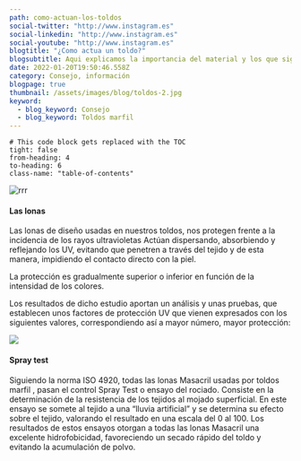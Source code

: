 ```yaml
---
path: como-actuan-los-toldos
social-twitter: "http://www.instagram.es"
social-linkedin: "http://www.instagram.es"
social-youtube: "http://www.instagram.es"
blogtitle: "¿Como actua un toldo?"
blogsubtitle: Aqui explicamos la importancia del material y los que significan los diferentes valores de protección de un toldo. 
date: 2022-01-20T19:50:46.558Z
category: Consejo, información
blogpage: true
thumbnail: /assets/images/blog/toldos-2.jpg
keyword:
  - blog_keyword: Consejo
  - blog_keyword: Toldos marfil
---
```


```toc
# This code block gets replaced with the TOC
tight: false
from-heading: 4
to-heading: 6
class-name: "table-of-contents"
```
![rrr](/assets/images/blog/toldos-2.jpg)
#### Las lonas
Las lonas de diseño usadas en nuestros toldos, nos protegen frente a la incidencia de los rayos ultravioletas
Actúan dispersando, absorbiendo y reflejando los UV, evitando que penetren a través del tejido y de esta manera, impidiendo el contacto directo con la piel.

La protección es gradualmente superior o inferior en función de la intensidad de los colores.

Los resultados de dicho estudio aportan un análisis y unas pruebas, que establecen unos factores de protección UV que vienen expresados con los siguientes valores, correspondiendo así a mayor número, mayor protección:

![](/assets/images/benefit2.jpg)


#### Spray test
 
Siguiendo la norma ISO 4920, todas las lonas Masacril usadas por toldos marfil , pasan el control Spray Test o ensayo del rociado.
Consiste en la determinación de la resistencia de los tejidos al mojado superficial.
En este ensayo se somete al tejido a una “lluvia artificial” y se determina su efecto sobre el tejido, valorando el resultado en una escala del 0 al 100.
Los resultados de estos ensayos otorgan a todas las lonas Masacril una excelente hidrofobicidad, favoreciendo un secado rápido del toldo y evitando la acumulación de polvo.

